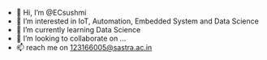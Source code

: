 - 👋 Hi, I’m @ECsushmi
- 👀 I’m interested in IoT, Automation, Embedded System and Data Science
- 🌱 I’m currently learning Data Science
- 💞️ I’m looking to collaborate on ...
- 📫 reach me on 123166005@sastra.ac.in



